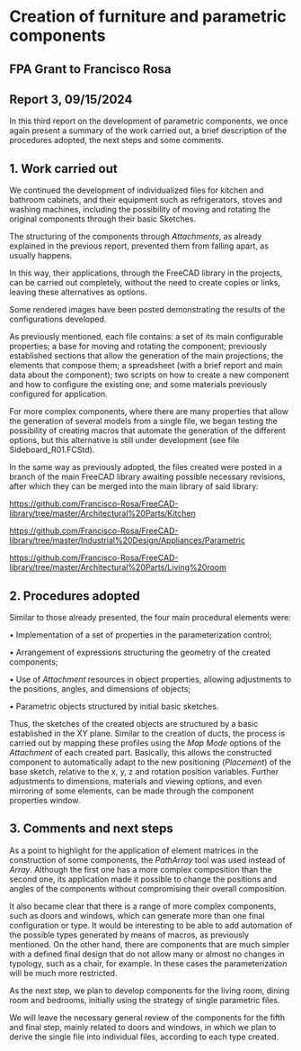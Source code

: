 # Creation of furniture and parametric components

## FPA Grant to Francisco Rosa

## Report 3, 09/15/2024

In this third report on the development of parametric components, we once again present a summary of the work carried out, a brief description of the procedures adopted, the next steps and some comments.

## 1. Work carried out

We continued the development of individualized files for kitchen and bathroom cabinets, and their equipment such as refrigerators, stoves and washing machines, including the possibility of moving and rotating the original components through their basic Sketches.

The structuring of the components through *Attachments*, as already explained in the previous report, prevented them from falling apart, as usually happens.

In this way, their applications, through the FreeCAD library in the projects, can be carried out completely, without the need to create copies or links, leaving these alternatives as options.

Some rendered images have been posted demonstrating the results of the configurations developed.

As previously mentioned, each file contains: a set of its main configurable properties; a base for moving and rotating the component; previously established sections that allow the generation of the main projections; the elements that compose them; a spreadsheet (with a brief report and main data about the component); two scripts on how to create a new component and how to configure the existing one; and some materials previously configured for application.

For more complex components, where there are many properties that allow the generation of several models from a single file, we began testing the possibility of creating macros that automate the generation of the different options, but this alternative is still under development (see file Sideboard_R01.FCStd).

In the same way as previously adopted, the files created were posted in a branch of the main FreeCAD library awaiting possible necessary revisions, after which they can be merged into the main library of said library:

https://github.com/Francisco-Rosa/FreeCAD-library/tree/master/Architectural%20Parts/Kitchen

https://github.com/Francisco-Rosa/FreeCAD-library/tree/master/Industrial%20Design/Appliances/Parametric

https://github.com/Francisco-Rosa/FreeCAD-library/tree/master/Architectural%20Parts/Living%20room

## 2. Procedures adopted

Similar to those already presented, the four main procedural elements were:

• Implementation of a set of properties in the parameterization control;

• Arrangement of expressions structuring the geometry of the created components;

• Use of *Attachment* resources in object properties, allowing adjustments to the positions, angles, and dimensions of objects;

• Parametric objects structured by initial basic sketches.

Thus, the sketches of the created objects are structured by a basic established in the XY plane. Similar to the creation of ducts, the process is carried out by mapping these profiles using the *Map Mode* options of the *Attachment* of each created part. Basically, this allows the constructed component to automatically adapt to the new positioning (*Placement*) of the base sketch, relative to the x, y, z and rotation position variables. Further adjustments to dimensions, materials and viewing options, and even mirroring of some elements, can be made through the component properties window.

## 3. Comments and next steps

As a point to highlight for the application of element matrices in the construction of some components, the *PathArray* tool was used instead of *Array*. Although the first one has a more complex composition than the second one, its application made it possible to change the positions and angles of the components without compromising their overall composition.

It also became clear that there is a range of more complex components, such as doors and windows, which can generate more than one final configuration or type. It would be interesting to be able to add automation of the possible types generated by means of macros, as previously mentioned. On the other hand, there are components that are much simpler with a defined final design that do not allow many or almost no changes in typology, such as a chair, for example. In these cases the parameterization will be much more restricted.

As the next step, we plan to develop components for the living room, dining room and bedrooms, initially using the strategy of single parametric files.

We will leave the necessary general review of the components for the fifth and final step, mainly related to doors and windows, in which we plan to derive the single file into individual files, according to each type created.
